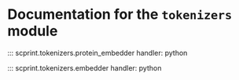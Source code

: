 # Documentation for the `tokenizers` module

::: scprint.tokenizers.protein_embedder
    handler: python

::: scprint.tokenizers.embedder
    handler: python